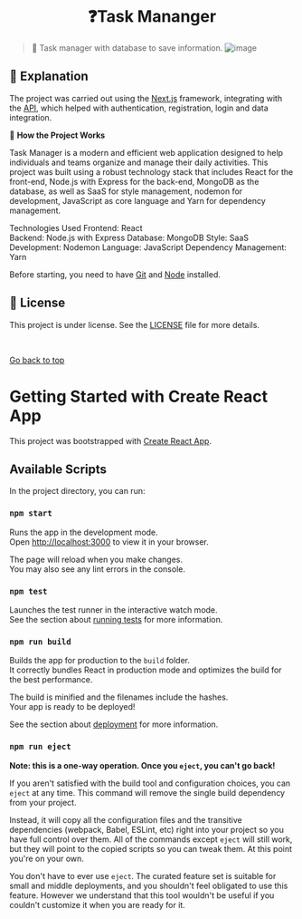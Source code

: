 <h1 align="center">❓Task Mananger</h1>

> 🔎 Task manager with database to save information.
> ![image](https://github.com/Jonathanfullstack/my-react-app/assets/141459667/5e9b2a0f-985d-456a-89f7-58f0d4a3b2c4)


## :page_facing_up: Explanation

The project was carried out using the [Next.js](https://nextjs.org) framework, integrating with the [API](https://github.com/Jonathanfullstack/task-back-end), which helped with authentication, registration, login and data integration. 

🎲 **How ​​the Project Works**

Task Manager is a modern and efficient web application designed to help individuals and teams organize and manage their daily activities. This project was built using a robust technology stack that includes React for the front-end, Node.js with Express for the back-end, MongoDB as the database, as well as SaaS for style management, nodemon for development, JavaScript as core language and Yarn for dependency management.

Technologies Used 
Frontend: React  <br>
Backend: Node.js with Express
Database: MongoDB
Style: SaaS
Development: Nodemon
Language: JavaScript
Dependency Management: Yarn

Before starting, you need to have [Git](https://git-scm.com) and [Node](https://nodejs.org/en/) installed.


## 📝 License

This project is under license. See the [LICENSE](LICENSE.md) file for more details.

&#xa0;

<a href="#top">Go back to top</a>




# Getting Started with Create React App

This project was bootstrapped with [Create React App](https://github.com/facebook/create-react-app).

## Available Scripts

In the project directory, you can run:

### `npm start`

Runs the app in the development mode.\
Open [http://localhost:3000](http://localhost:3000) to view it in your browser.

The page will reload when you make changes.\
You may also see any lint errors in the console.

### `npm test`

Launches the test runner in the interactive watch mode.\
See the section about [running tests](https://facebook.github.io/create-react-app/docs/running-tests) for more information.

### `npm run build`

Builds the app for production to the `build` folder.\
It correctly bundles React in production mode and optimizes the build for the best performance.

The build is minified and the filenames include the hashes.\
Your app is ready to be deployed!

See the section about [deployment](https://facebook.github.io/create-react-app/docs/deployment) for more information.

### `npm run eject`

**Note: this is a one-way operation. Once you `eject`, you can't go back!**

If you aren't satisfied with the build tool and configuration choices, you can `eject` at any time. This command will remove the single build dependency from your project.

Instead, it will copy all the configuration files and the transitive dependencies (webpack, Babel, ESLint, etc) right into your project so you have full control over them. All of the commands except `eject` will still work, but they will point to the copied scripts so you can tweak them. At this point you're on your own.

You don't have to ever use `eject`. The curated feature set is suitable for small and middle deployments, and you shouldn't feel obligated to use this feature. However we understand that this tool wouldn't be useful if you couldn't customize it when you are ready for it.


